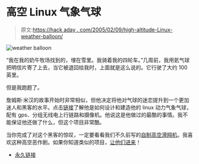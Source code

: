 # 高空 Linux 气象气球

> 原文:[https://hack aday . com/2005/02/09/high-altitude-Linux-weather-balloon/](https://hackaday.com/2005/02/09/high-altitude-linux-weather-balloon/)

![weather balloon](img/8e533e988364154cd5a66258f5b53a21.png)

“我在我的奶牛牧场找到的，埋在雪里。我骑着我的四轮车。”几周前，我用氦气球把明信片寄了上去，当它被退回给我时，上面就是这么说的。它行驶了大约 100 英里。

但是我跑题了。

詹姆斯·米汉的故事开始时非常相似，但他决定将他对气球的迷恋提升到一个更加迷人和黑客的水平。点击[链接](http://vpizza.org/%7Ejmeehan/balloon/)了解他是如何设计和建造他的 linux 动力气象气球，配有 gps、分组无线电上行链路和摄像机。他说这是他做过的最酷的事情。我不能保证他还做了什么，但这个项目非常酷。

当你完成了对这个黑客的惊叹，一定要看看我们不久前写的[自制高空滑翔机](http://www.hackaday.com/entry/1234000573027090/)。我喜欢这种高空恶作剧。如果你知道类似的项目，[让他们进来](http://www.hackaday.com/tips/)！

*   [永久链接](http://vpizza.org/~jmeehan/balloon/)